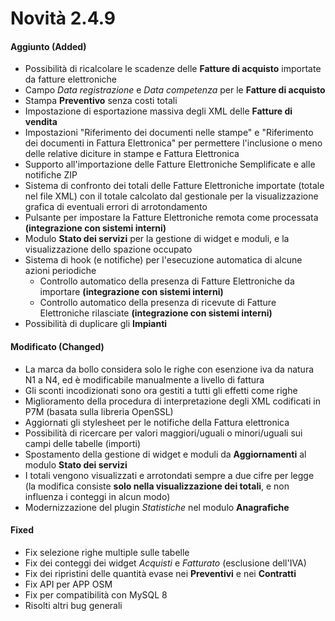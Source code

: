 # Novità 2.4.9

#### Aggiunto \(Added\)

* Possibilità di ricalcolare le scadenze delle **Fatture di acquisto** importate da fatture elettroniche
* Campo _Data registrazione_ e _Data competenza_ per le **Fatture di acquisto**
* Stampa **Preventivo** senza costi totali
* Impostazione di esportazione massiva degli XML delle **Fatture di vendita**
* Impostazioni "Riferimento dei documenti nelle stampe" e "Riferimento dei documenti in Fattura Elettronica" per permettere l'inclusione o meno delle relative diciture in stampe e Fattura Elettronica
* Supporto all'importazione delle Fatture Elettroniche Semplificate e alle notifiche ZIP
* Sistema di confronto dei totali delle Fatture Elettroniche importate \(totale nel file XML\) con il totale calcolato dal gestionale per la visualizzazione grafica di eventuali errori di arrotondamento
* Pulsante per impostare la Fatture Elettroniche remota come processata **\(integrazione con sistemi interni\)**
* Modulo **Stato dei servizi** per la gestione di widget e moduli, e la visualizzazione dello spazione occupato
* Sistema di hook \(e notifiche\) per l'esecuzione automatica di alcune azioni periodiche
  * Controllo automatico della presenza di Fatture Elettroniche da importare **\(integrazione con sistemi interni\)**
  * Controllo automatico della presenza di ricevute di Fatture Elettroniche rilasciate **\(integrazione con sistemi interni\)**
* Possibilità di duplicare gli **Impianti**

#### Modificato \(Changed\)

* La marca da bollo considera solo le righe con esenzione iva da natura N1 a N4, ed è modificabile manualmente a livello di fattura
* Gli sconti incodizionati sono ora gestiti a tutti gli effetti come righe
* Miglioramento della procedura di interpretazione degli XML codificati in P7M \(basata sulla libreria OpenSSL\)
* Aggiornati gli stylesheet per le notifiche della Fattura elettronica
* Possibilità di ricercare per valori maggiori/uguali o minori/uguali sui campi delle tabelle \(importi\)
* Spostamento della gestione di widget e moduli da **Aggiornamenti** al modulo **Stato dei servizi**
* I totali vengono visualizzati e arrotondati sempre a due cifre per legge \(la modifica consiste **solo nella visualizzazione dei totali**, e non influenza i conteggi in alcun modo\)
* Modernizzazione del plugin _Statistiche_ nel modulo **Anagrafiche**

#### Fixed

* Fix selezione righe multiple sulle tabelle
* Fix dei conteggi dei widget _Acquisti_ e _Fatturato_ \(esclusione dell'IVA\)
* Fix dei ripristini delle quantità evase nei **Preventivi** e nei **Contratti**
* Fix API per APP OSM
* Fix per compatibilità con MySQL 8
* Risolti altri bug generali

